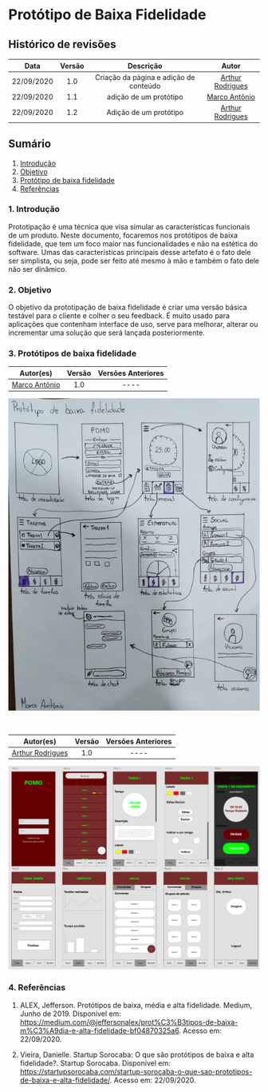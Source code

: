 # **Protótipo de Baixa Fidelidade**

## Histórico de revisões

|Data|Versão|Descrição|Autor|
|:---:|:---:|:---:|:---:|
|22/09/2020|1.0|Criação da página e adição de conteúdo |[Arthur Rodrigues](https://github.com/arthurarp)|
|22/09/2020|1.1|adição de um protótipo|[Marco Antônio](https://github.com/markinlimac)|
|22/09/2020|1.2|Adição de um protótipo|[Arthur Rodrigues](https://github.com/arthurarp)|



## **Sumário**

1. [Introdução](#1-introdução)
2. [Objetivo](#2-objetivo)
3. [Protótipo de baixa fidelidade](#3-prototipos-de-baixa-fidelidade)
4. [Referências](#4-referências)


### 1. **Introdução**
Prototipação é uma técnica que visa simular as características funcionais de um produto. Neste documento, focaremos nos protótipos de baixa fidelidade, que tem um foco maior nas funcionalidades e não na estética do software. Umas das características principais desse artefato é o fato dele ser simplista, ou seja, pode ser feito até mesmo à mão e também o fato dele não ser dinâmico.


### 2. **Objetivo**

O objetivo da prototipação de baixa fidelidade é criar uma versão básica testável para o cliente e colher o seu feedback. É muito usado para aplicações que contenham interface de uso, serve para melhorar, alterar ou incrementar uma solução que será lançada posteriormente.


### 3. **Protótipos de baixa fidelidade**

|Autor(es)|Versão|Versões Anteriores|
:------:|:------:|:-------:
|[Marco Antônio](https://github.com/markinlimac)| 1.0 | ----

![protótipo de baixa fidelidade](../../img/prototipo/marco_v1.jpeg)

<br>

|Autor(es)|Versão|Versões Anteriores|
:------:|:------:|:-------:
|[Arthur Rodrigues](https://github.com/arthurarp)| 1.0 | ----

![protótipo de baixa fidelidade arthur](../../img/prototipo/arthur/prototipo_arthur_v1.PNG)





### 4. **Referências**

1. ALEX, Jefferson. Protótipos de baixa, média e alta fidelidade. Medium, Junho de 2019. Disponível em: <https://medium.com/@jeffersonalex/prot%C3%B3tipos-de-baixa-m%C3%A9dia-e-alta-fidelidade-bf04870325a6>. Acesso em: 22/09/2020.

2. Vieira, Danielle. Startup Sorocaba: O que são protótipos de baixa e alta fidelidade?. Startup Sorocaba. Disponível em: <https://startupsorocaba.com/startup-sorocaba-o-que-sao-prototipos-de-baixa-e-alta-fidelidade/>. Acesso em: 22/09/2020.
